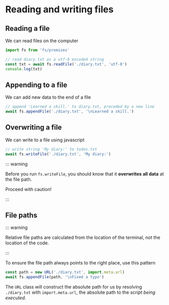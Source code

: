 # Reading and writing files

<Vimeo id="903019331"></Vimeo>

## Reading a file

We can read files on the computer

```js
import fs from 'fs/promises'

// read diary.txt as a utf-8 encoded string
const txt = await fs.readFile('./diary.txt', 'utf-8')
console.log(txt)
```

## Appending to a file

We can add new data to the end of a file

```js
// append 'Learned a skill.' to diary.txt, preceded by a new line
await fs.appendFile('./diary.txt', '\nLearned a skill.')
```

## Overwriting a file

We can write to a file using javascript

```js
// write string 'My diary:' to todos.txt
await fs.writeFile('./diary.txt', 'My diary:')
```

::: warning

Before you run `fs.writeFile`, you should know that it **overwrites all data**
at the file path.

Proceed with caution!

:::

## File paths

::: warning

Relative file paths are calculated from the location of the terminal, not the
location of the code.

:::

To ensure the file path always points to the right place, use this pattern

```js
const path = new URL('./diary.txt', import.meta.url)
await fs.appendFile(path, '\nFixed a typo')
```

The `URL` class will construct the absolute path for us by resolving
`./diary.txt` with `import.meta.url`, the absolute path to the _script being
executed_.
